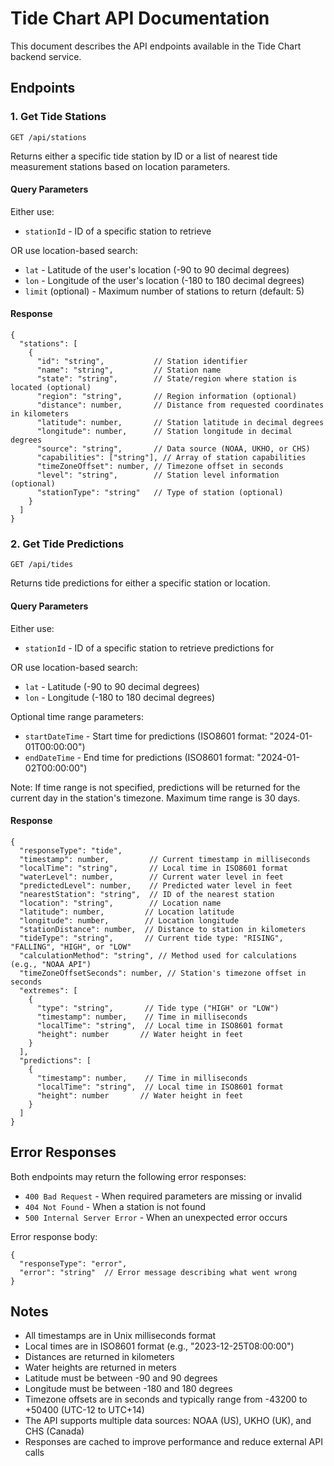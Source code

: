 # Tide Chart API Documentation

This document describes the API endpoints available in the Tide Chart backend service.

## Endpoints

### 1. Get Tide Stations

```
GET /api/stations
```

Returns either a specific tide station by ID or a list of nearest tide measurement stations based on location parameters.

#### Query Parameters

Either use:
- `stationId` - ID of a specific station to retrieve

OR use location-based search:
- `lat` - Latitude of the user's location (-90 to 90 decimal degrees)
- `lon` - Longitude of the user's location (-180 to 180 decimal degrees)
- `limit` (optional) - Maximum number of stations to return (default: 5)

#### Response

```
{
  "stations": [
    {
      "id": "string",           // Station identifier
      "name": "string",         // Station name
      "state": "string",        // State/region where station is located (optional)
      "region": "string",       // Region information (optional)
      "distance": number,       // Distance from requested coordinates in kilometers
      "latitude": number,       // Station latitude in decimal degrees
      "longitude": number,      // Station longitude in decimal degrees
      "source": "string",       // Data source (NOAA, UKHO, or CHS)
      "capabilities": ["string"], // Array of station capabilities
      "timeZoneOffset": number, // Timezone offset in seconds
      "level": "string",        // Station level information (optional)
      "stationType": "string"   // Type of station (optional)
    }
  ]
}
```

### 2. Get Tide Predictions

```
GET /api/tides
```

Returns tide predictions for either a specific station or location.

#### Query Parameters

Either use:
- `stationId` - ID of a specific station to retrieve predictions for

OR use location-based search:
- `lat` - Latitude (-90 to 90 decimal degrees)
- `lon` - Longitude (-180 to 180 decimal degrees)

Optional time range parameters:
- `startDateTime` - Start time for predictions (ISO8601 format: "2024-01-01T00:00:00")
- `endDateTime` - End time for predictions (ISO8601 format: "2024-01-02T00:00:00")

Note: If time range is not specified, predictions will be returned for the current day in the station's timezone.
Maximum time range is 30 days.

#### Response

```
{
  "responseType": "tide",
  "timestamp": number,         // Current timestamp in milliseconds
  "localTime": "string",       // Local time in ISO8601 format
  "waterLevel": number,        // Current water level in feet
  "predictedLevel": number,    // Predicted water level in feet
  "nearestStation": "string",  // ID of the nearest station
  "location": "string",        // Location name
  "latitude": number,         // Location latitude
  "longitude": number,        // Location longitude
  "stationDistance": number,  // Distance to station in kilometers
  "tideType": "string",       // Current tide type: "RISING", "FALLING", "HIGH", or "LOW"
  "calculationMethod": "string", // Method used for calculations (e.g., "NOAA API")
  "timeZoneOffsetSeconds": number, // Station's timezone offset in seconds
  "extremes": [
    {
      "type": "string",       // Tide type ("HIGH" or "LOW")
      "timestamp": number,    // Time in milliseconds
      "localTime": "string",  // Local time in ISO8601 format
      "height": number       // Water height in feet
    }
  ],
  "predictions": [
    {
      "timestamp": number,    // Time in milliseconds
      "localTime": "string",  // Local time in ISO8601 format
      "height": number       // Water height in feet
    }
  ]
}
```

## Error Responses

Both endpoints may return the following error responses:

- `400 Bad Request` - When required parameters are missing or invalid
- `404 Not Found` - When a station is not found
- `500 Internal Server Error` - When an unexpected error occurs

Error response body:
```
{
  "responseType": "error",
  "error": "string"  // Error message describing what went wrong
}
```

## Notes

- All timestamps are in Unix milliseconds format
- Local times are in ISO8601 format (e.g., "2023-12-25T08:00:00")
- Distances are returned in kilometers
- Water heights are returned in meters
- Latitude must be between -90 and 90 degrees
- Longitude must be between -180 and 180 degrees
- Timezone offsets are in seconds and typically range from -43200 to +50400 (UTC-12 to UTC+14)
- The API supports multiple data sources: NOAA (US), UKHO (UK), and CHS (Canada)
- Responses are cached to improve performance and reduce external API calls
